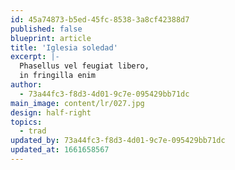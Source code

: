 ```yaml
---
id: 45a74873-b5ed-45fc-8538-3a8cf42388d7
published: false
blueprint: article
title: 'Iglesia soledad'
excerpt: |-
  Phasellus vel feugiat libero,
  in fringilla enim
author:
  - 73a44fc3-f8d3-4d01-9c7e-095429bb71dc
main_image: content/lr/027.jpg
design: half-right
topics:
  - trad
updated_by: 73a44fc3-f8d3-4d01-9c7e-095429bb71dc
updated_at: 1661658567
---
```


